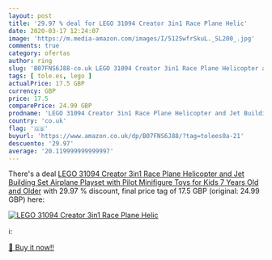 ```yaml
---
layout: post
title: '29.97 % deal for LEGO 31094 Creator 3in1 Race Plane Helic'
date: 2020-03-17 12:24:07
image: 'https://m.media-amazon.com/images/I/512SwfrSkuL._SL200_.jpg'
comments: true
category: ofertas
author: ring
slug: 'B07FNS6J88-co.uk LEGO 31094 Creator 3in1 Race Plane Helicopter and Jet...'
tags: [ tole.es, lego ]
actualPrice: 17.5 GBP
currency: GBP
price: 17.5
comparePrice: 24.99 GBP
prodname: 'LEGO 31094 Creator 3in1 Race Plane Helicopter and Jet Building Set  Airplane Playset with Pilot Minifigure  Toys for Kids 7 Years Old and Older'
country: 'co.uk'
flag: '🇬🇧'
buyurl: 'https://www.amazon.co.uk/dp/B07FNS6J88/?tag=tolees0a-21'
descuento: '29.97'
average: '20.119999999999997'
---
```


There's a deal [LEGO 31094 Creator 3in1 Race Plane Helicopter and Jet Building Set  Airplane Playset with Pilot Minifigure  Toys for Kids 7 Years Old and Older](https://www.amazon.co.uk/dp/B07FNS6J88/?tag=tolees0a-21)  with  29.97 % discount, final price tag of  17.5 GBP (original: 24.99 GBP) here:

[![LEGO 31094 Creator 3in1 Race Plane Helic](https://m.media-amazon.com/images/I/512SwfrSkuL._SL200_.jpg)](https://www.amazon.co.uk/dp/B07FNS6J88/?tag=tolees0a-21)

ℹ️:


[🛒 Buy it now!!](https://www.amazon.co.uk/dp/B07FNS6J88/?tag=tolees0a-21)
